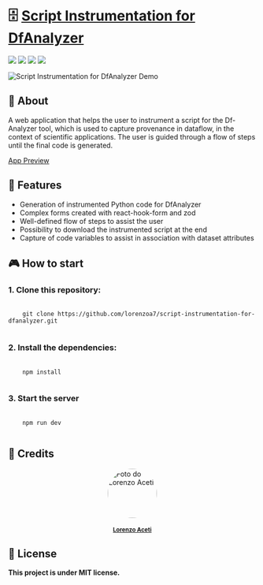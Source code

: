 # 🗄️ <a href="https://dfanalyzer.vercel.app/">Script Instrumentation for DfAnalyzer</a></h1>



<div style="display: inline_block">
  <img src="https://img.shields.io/badge/typescript-%23007ACC.svg?style=for-the-badge&logo=typescript&logoColor=white"/>
  <img src="https://img.shields.io/badge/react-%2320232a.svg?style=for-the-badge&logo=react&logoColor=%2361DAFB"/>
  <img src="https://img.shields.io/badge/Next-black?style=for-the-badge&logo=next.js&logoColor=white"/>
  <img src="https://img.shields.io/badge/tailwindcss-%2338B2AC.svg?style=for-the-badge&logo=tailwind-css&logoColor=white"/>
</div>

![Script Instrumentation for DfAnalyzer Demo](https://github.com/lorenzoa7/script-instrumentation-for-dfanalyzer/blob/master/public/github/demo_script_instrumentation_for_dfanalyzer.gif.gif)


## 📑 About
<p>A web application that helps the user to instrument a script for the Df-Analyzer tool, which is used to capture provenance in dataflow, in the context of scientific applications. The user is guided through a flow of steps until the final code is generated.</p>


<a href="https://dfanalyzer-instrumentation.vercel.app
/">App Preview</a>

## 🌟 Features

- Generation of instrumented Python code for DfAnalyzer
- Complex forms created with react-hook-form and zod
- Well-defined flow of steps to assist the user
- Possibility to download the instrumented script at the end
- Capture of code variables to assist in association with dataset attributes

## 🎮 How to start

### 1. Clone this repository:
<pre>
  <code>
    git clone https://github.com/lorenzoa7/script-instrumentation-for-dfanalyzer.git
  </code>
</pre>

<h3>2. Install the dependencies:</h3>
<pre>
  <code>
    npm install
  </code>
</pre>

<h3>3. Start the server</h3>
<pre>
  <code>
    npm run dev
  </code>
</pre>

## 🔧 Credits
<a href="https://github.com/lorenzoa7" style='display: flex; flex-direction: column; align-items: center;'>
    <img style='border-radius: 50%; object-fit: cover;' src="https://media.discordapp.net/attachments/630201208270749696/1138261712332668988/foto_profissional_quadrada.jpg" width="100px;" height="100px;" alt="Foto do Lorenzo Aceti"/><br>
    <sub>
        <b>Lorenzo Aceti</b>
    </sub>
</a>

## 📌 License
<b>This project is under MIT license.</b>
